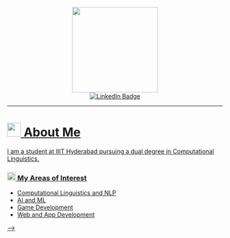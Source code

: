<div id="header" align="center">
  <img src="https://static.wikia.nocookie.net/omori/images/e/e1/Forest_Bunny_%28Happy%29.gif/revision/latest?cb=20210409213142&format=original" width="200"/>
  <div id="badges">
    <a href="https://www.linkedin.com/in/ayan-d-ab4870137/">
      <img src="https://img.shields.io/badge/LinkedIn-blue?style=for-the-badge&logo=linkedin&logoColor=white" alt="LinkedIn Badge"/>
<!--     <a href="https://twitter.com/Advin4603">
      <img src="https://img.shields.io/badge/Twitter-blue?style=for-the-badge&logo=twitter&logoColor=white" alt="Twitter Badge"/>
    </a> -->
  </div>
</div>


  
---
<h1><img height="32rem" src="https://user-images.githubusercontent.com/52855044/207116468-74d47c29-9efc-4e26-b0a4-d52391010a43.gif" /> About Me</h1>

I am a student at IIIT Hyderabad pursuing a dual degree in Computational Linguistics.
  
<h3><img height="20rem" src="https://static.wikia.nocookie.net/omori/images/0/03/BunBunnyWalk.gif/revision/latest?cb=20210530091211&format=original" /> My Areas of Interest</h3>
 
 - Computational Linguistics and NLP
 - AI and ML
 - Game Development
 - Web and App Development

  <!--
  <h3><img height="24rem" src="https://static.wikia.nocookie.net/omori/images/5/56/SpaceBunnyWalk.gif/revision/latest?cb=20210530092811&format=original" /> Languages and Tools</h3>
  <div>
<img src="https://raw.githubusercontent.com/devicons/devicon/1119b9f84c0290e0f0b38982099a2bd027a48bf1/icons/bash/bash-original.svg" width="50rem" title="bash" alt="bash" />
<img src="https://raw.githubusercontent.com/devicons/devicon/1119b9f84c0290e0f0b38982099a2bd027a48bf1/icons/c/c-original.svg" width="50rem" title="c" alt="c" />
<img src="https://raw.githubusercontent.com/devicons/devicon/1119b9f84c0290e0f0b38982099a2bd027a48bf1/icons/cplusplus/cplusplus-original.svg" width="50rem" title="cplusplus" alt="cplusplus" />
<img src="https://raw.githubusercontent.com/devicons/devicon/1119b9f84c0290e0f0b38982099a2bd027a48bf1/icons/csharp/csharp-original.svg" width="50rem" title="csharp" alt="csharp" />
<img src="https://raw.githubusercontent.com/devicons/devicon/1119b9f84c0290e0f0b38982099a2bd027a48bf1/icons/css3/css3-original.svg" width="50rem" title="css3" alt="css3/css" />
<img src="https://raw.githubusercontent.com/devicons/devicon/1119b9f84c0290e0f0b38982099a2bd027a48bf1/icons/django/django-plain.svg" width="50rem" title="django" alt="django" />
<img src="https://raw.githubusercontent.com/devicons/devicon/1119b9f84c0290e0f0b38982099a2bd027a48bf1/icons/docker/docker-original.svg" width="50rem" title="docker" alt="docker" />
<img src="https://raw.githubusercontent.com/devicons/devicon/1119b9f84c0290e0f0b38982099a2bd027a48bf1/icons/fastapi/fastapi-original.svg" width="50rem" title="fastapi" alt="fastapi" />
<img src="https://raw.githubusercontent.com/devicons/devicon/1119b9f84c0290e0f0b38982099a2bd027a48bf1/icons/flask/flask-original.svg" width="50rem" title="flask" alt="flask" />
<img src="https://raw.githubusercontent.com/devicons/devicon/1119b9f84c0290e0f0b38982099a2bd027a48bf1/icons/html5/html5-original.svg" width="50rem" title="html5" alt="html5/html" />
<img src="https://raw.githubusercontent.com/devicons/devicon/1119b9f84c0290e0f0b38982099a2bd027a48bf1/icons/inkscape/inkscape-original.svg" width="50rem" title="inkscape" alt="inkscape" />
<img src="https://raw.githubusercontent.com/devicons/devicon/1119b9f84c0290e0f0b38982099a2bd027a48bf1/icons/javascript/javascript-original.svg" width="50rem" title="javascript" alt="javascript" />
<img src="https://raw.githubusercontent.com/devicons/devicon/1119b9f84c0290e0f0b38982099a2bd027a48bf1/icons/mongodb/mongodb-original.svg" width="50rem" title="mongodb" alt="mongodb" />
<img src="https://raw.githubusercontent.com/devicons/devicon/1119b9f84c0290e0f0b38982099a2bd027a48bf1/icons/mysql/mysql-original.svg" width="50rem" title="mysql" alt="mysql" />
<img src="https://raw.githubusercontent.com/devicons/devicon/1119b9f84c0290e0f0b38982099a2bd027a48bf1/icons/numpy/numpy-original.svg" width="50rem" title="numpy" alt="numpy" />
<img src="https://raw.githubusercontent.com/devicons/devicon/1119b9f84c0290e0f0b38982099a2bd027a48bf1/icons/python/python-original.svg" width="50rem" title="python" alt="python" />
<img src="https://raw.githubusercontent.com/devicons/devicon/1119b9f84c0290e0f0b38982099a2bd027a48bf1/icons/qt/qt-original.svg" width="50rem" title="qt" alt="qt" />
<img src="https://raw.githubusercontent.com/devicons/devicon/1119b9f84c0290e0f0b38982099a2bd027a48bf1/icons/react/react-original.svg" width="50rem" title="react" alt="react" />
<img src="https://raw.githubusercontent.com/devicons/devicon/1119b9f84c0290e0f0b38982099a2bd027a48bf1/icons/redux/redux-original.svg" width="50rem" title="redux" alt="redux" />
<img src="https://raw.githubusercontent.com/devicons/devicon/1119b9f84c0290e0f0b38982099a2bd027a48bf1/icons/socketio/socketio-original.svg" width="50rem" title="socketio" alt="socketio" />
<img src="https://raw.githubusercontent.com/devicons/devicon/1119b9f84c0290e0f0b38982099a2bd027a48bf1/icons/sqlalchemy/sqlalchemy-original.svg" width="50rem" title="sqlalchemy" alt="sqlalchemy" />
<img src="https://raw.githubusercontent.com/devicons/devicon/1119b9f84c0290e0f0b38982099a2bd027a48bf1/icons/typescript/typescript-original.svg" width="50rem" title="typescript" alt="typescript" />
<img src="https://raw.githubusercontent.com/devicons/devicon/1119b9f84c0290e0f0b38982099a2bd027a48bf1/icons/unity/unity-original.svg" width="50rem" title="unity" alt="unity" />
<img src="https://raw.githubusercontent.com/devicons/devicon/master/icons/rust/rust-plain.svg" width="50rem" title="rust" alt="rust" />


  
  </div>

  <h3><img height="20rem" src="https://static.wikia.nocookie.net/omori/images/3/35/FishBunnyWalk.gif/revision/latest?cb=20220418083346&format=original" /> What am I learning?</h3>
  
  - [Rust](https://www.rust-lang.org/)
  - Deep Learning and Machine Learning
  
  
<!--
**advin4603/advin4603** is a ✨ _special_ ✨ repository because its `README.md` (this file) appears on your GitHub profile.

Here are some ideas to get you started:

- 🔭 I’m currently working on ...
- 🌱 I’m currently learning ...
- 👯 I’m looking to collaborate on ...
- 🤔 I’m looking for help with ...
- 💬 Ask me about ...
- 📫 How to reach me: ...
- 😄 Pronouns: ...
- ⚡ Fun fact: ...
-->-->
